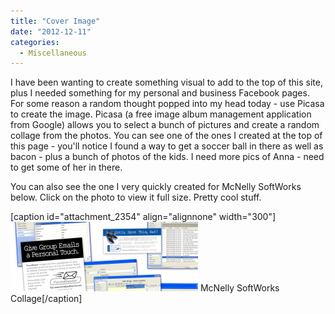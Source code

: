 ```yaml
---
title: "Cover Image"
date: "2012-12-11"
categories: 
  - Miscellaneous
---
```


I have been wanting to create something visual to add to the top of this site, plus I needed something for my personal and business Facebook pages. For some reason a random thought popped into my head today - use Picasa to create the image. Picasa (a free image album management application from Google) allows you to select a bunch of pictures and create a random collage from the photos. You can see one of the ones I created at the top of this page - you'll notice I found a way to get a soccer ball in there as well as bacon - plus a bunch of photos of the kids. I need more pics of Anna - need to get some of her in there.

You can also see the one I very quickly created for McNelly SoftWorks below. Click on the photo to view it full size. Pretty cool stuff.

\[caption id="attachment\_2354" align="alignnone" width="300"\][![McNelly SoftWorks Collage](images/mcnelly_collage-300x111.png "McNelly SoftWorks Collage")](http://www.thewargos.com/2012/12/cover-image/mcnelly_collage/) McNelly SoftWorks Collage\[/caption\]
